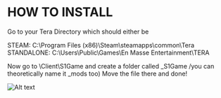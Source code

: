 # HOW TO INSTALL 

Go to your Tera Directory which should either be 

STEAM:  C:\Program Files (x86)\Steam\steamapps\common\Tera
STANDALONE:  C:\Users\Public\Games\En Masse Entertainment\TERA

Now go to \Client\S1Game and create a folder called _S1Game /you can theoretically name it _mods too)
Move the file there and done!

![Alt text](https://i.imgur.com/Xu2BkQr.png?raw=true "Preview")

